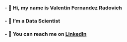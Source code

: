 ### - 👋 Hi, my name is Valentin Fernandez Radovich
### - 👀 I’m a Data Scientist 
### - 🤝 You can reach me on [LinkedIn](https://www.linkedin.com/in/valentin-fernandez-radovich/)

<!---
valenradovich/valenradovich is a ✨ special ✨ repository because its `README.md` (this file) appears on your GitHub profile.
You can click the Preview link to take a look at your changes.
--->
